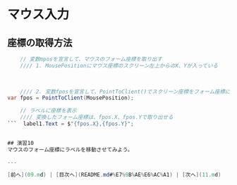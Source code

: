 # マウス入力

## 座標の取得方法
```cs
    // 変数mposを宣言して、マウスのフォーム座標を取り出す
    //// 1. MousePositionにマウス座標のスクリーン左上からのX、Yが入っている
                

    
    //// 2. 変数fposを宣言して、PointToClient()でスクリーン座標をフォーム座標に変換
var fpos = PointToClient(MousePosition);

    // ラベルに座標を表示
    //// 変換したフォーム座標は、fpos.X、fpos.Yで取り出せる
```  label1.Text = $"{fpos.X},{fpos.Y}";
          

## 演習10
マウスのフォーム座標にラベルを移動させてみよう。

---

[前へ](09.md) | [目次へ](README.md#%E7%9B%AE%E6%AC%A1) | [次へ](11.md)
